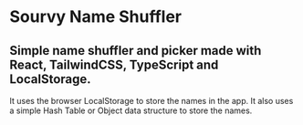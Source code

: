 # Sourvy Name Shuffler
## Simple name shuffler and picker made with React, TailwindCSS, TypeScript and LocalStorage.

It uses the browser LocalStorage to store the names in the app. It also uses a simple Hash Table or Object data structure to store the names.
